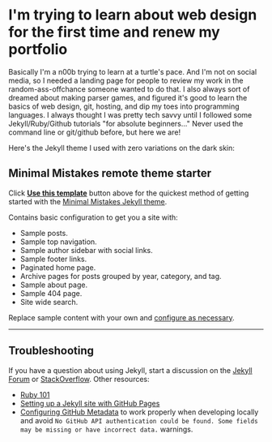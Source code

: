 # I'm trying to learn about web design for the first time and renew my portfolio
Basically I'm a n00b trying to learn at a turtle's pace. And I'm not on social media, so I needed a landing page for people to review my work in the random-ass-offchance someone wanted to do that. I also always sort of dreamed about making parser games, and figured it's good to learn the basics of web design, git, hosting, and dip my toes into programming languages. I always thought I was pretty tech savvy until I followed some Jekyll/Ruby/Github tutorials "for absolute beginners..."  Never used the command line or git/github before, but here we are!

Here's the Jekyll theme I used with zero variations on the dark skin:


## Minimal Mistakes remote theme starter

Click [**Use this template**](https://github.com/mmistakes/mm-github-pages-starter/generate) button above for the quickest method of getting started with the [Minimal Mistakes Jekyll theme](https://github.com/mmistakes/minimal-mistakes).

Contains basic configuration to get you a site with:

- Sample posts.
- Sample top navigation.
- Sample author sidebar with social links.
- Sample footer links.
- Paginated home page.
- Archive pages for posts grouped by year, category, and tag.
- Sample about page.
- Sample 404 page.
- Site wide search.

Replace sample content with your own and [configure as necessary](https://mmistakes.github.io/minimal-mistakes/docs/configuration/).

---

## Troubleshooting

If you have a question about using Jekyll, start a discussion on the [Jekyll Forum](https://talk.jekyllrb.com/) or [StackOverflow](https://stackoverflow.com/questions/tagged/jekyll). Other resources:

- [Ruby 101](https://jekyllrb.com/docs/ruby-101/)
- [Setting up a Jekyll site with GitHub Pages](https://jekyllrb.com/docs/github-pages/)
- [Configuring GitHub Metadata](https://github.com/jekyll/github-metadata/blob/master/docs/configuration.md#configuration) to work properly when developing locally and avoid `No GitHub API authentication could be found. Some fields may be missing or have incorrect data.` warnings.
